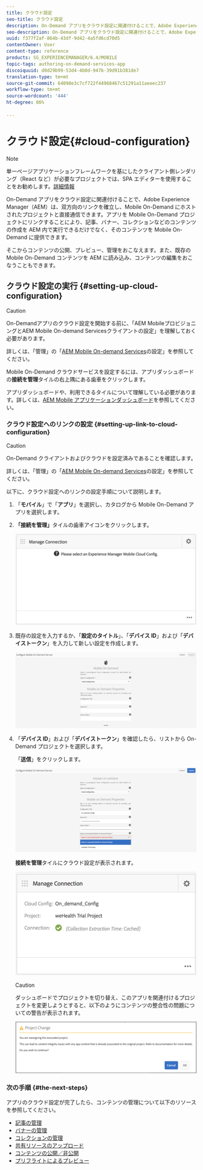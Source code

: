 ```yaml
---
title: クラウド設定
seo-title: クラウド設定
description: On-Demand アプリをクラウド設定に関連付けることで、Adobe Experience Manager（AEM）は、双方向のリンクを確立し、Mobile On-Demand にホストされたプロジェクトと直接通信できます。このページでは、この機能について詳しく見ていきます。
seo-description: On-Demand アプリをクラウド設定に関連付けることで、Adobe Experience Manager（AEM）は、双方向のリンクを確立し、Mobile On-Demand にホストされたプロジェクトと直接通信できます。このページでは、この機能について詳しく見ていきます。
uuid: f377f2af-864b-43df-9d42-4a5fd6cd70d5
contentOwner: User
content-type: reference
products: SG_EXPERIENCEMANAGER/6.4/MOBILE
topic-tags: authoring-on-demand-services-app
discoiquuid: d0d29b99-53d4-4b0d-947b-39d91b381de7
translation-type: tm+mt
source-git-commit: 64090e3c7cf722f44968467c51291a11aeeec237
workflow-type: tm+mt
source-wordcount: '444'
ht-degree: 86%

---
```



# クラウド設定{#cloud-configuration}

>[!NOTE]
>
>単一ページアプリケーションフレームワークを基にしたクライアント側レンダリング（React など）が必要なプロジェクトでは、SPA エディターを使用することをお勧めします。[詳細情報](/help/sites-developing/spa-overview.md)

On-Demand アプリをクラウド設定に関連付けることで、Adobe Experience Manager（AEM）は、双方向のリンクを確立し、Mobile On-Demand にホストされたプロジェクトと直接通信できます。アプリを Mobile On-Demand プロジェクトにリンクすることにより、記事、バナー、コレクションなどのコンテンツの作成を AEM 内で実行できるだけでなく、そのコンテンツを Mobile On-Demand に提供できます。

そこからコンテンツの公開、プレビュー、管理をおこなえます。また、既存の Mobile On-Demand コンテンツを AEM に読み込み、コンテンツの編集をおこなうこともできます。

## クラウド設定の実行  {#setting-up-cloud-configuration}

>[!CAUTION]
>
>On-Demandアプリのクラウド設定を開始する前に、「AEM MobileプロビジョニングとAEM Mobile On-demand Servicesクライアントの設定」を理解しておく必要があります。
>
>詳しくは、「管理」の「[AEM Mobile On-demand Services](/help/mobile/aem-mobile-setup.md)の設定」を参照してください。

Mobile On-Demand クラウドサービスを設定するには、アプリダッシュボードの&#x200B;**接続を管理**&#x200B;タイルの右上隅にある歯車をクリックします。

アプリダッシュボードや、利用できるタイルについて理解している必要があります。詳しくは、[AEM Mobile アプリケーションダッシュボード](/help/mobile/mobile-apps-ondemand-application-dashboard.md)を参照してください。

### クラウド設定へのリンクの設定  {#setting-up-link-to-cloud-configuration}

>[!CAUTION]
>
>On-Demand クライアントおよびクラウドを設定済みであることを確認します。
>
>詳しくは、「管理」の「[AEM Mobile On-demand Services](/help/mobile/aem-mobile-setup.md)の設定」を参照してください。

以下に、クラウド設定へのリンクの設定手順について説明します。

1. 「**モバイル**」で「**アプリ**」を選択し、カタログから Mobile On-Demand アプリを選択します。
1. **「接続を管理」**&#x200B;タイルの歯車アイコンをクリックします。

   ![chlimage_1-65](assets/chlimage_1-65.png)

1. 既存の設定を入力するか、「**設定のタイトル**」、「**デバイス ID**」および「**デバイストークン**」を入力して新しい設定を作成します。

   ![chlimage_1-66](assets/chlimage_1-66.png)

1. 「**デバイス ID**」および「**デバイストークン**」を確認したら、リストから On-Demand プロジェクトを選択します。

   「**送信**」をクリックします。

   ![chlimage_1-67](assets/chlimage_1-67.png)

   **接続を管理**&#x200B;タイルにクラウド設定が表示されます。

   ![chlimage_1-68](assets/chlimage_1-68.png)

   >[!CAUTION]
   >
   >ダッシュボードでプロジェクトを切り替え、このアプリを関連付けるプロジェクトを変更しようとすると、以下のようにコンテンツの整合性の問題についての警告が表示されます。

   ![chlimage_1-69](assets/chlimage_1-69.png)

### 次の手順 {#the-next-steps}

アプリのクラウド設定が完了したら、コンテンツの管理について以下のリソースを参照してください。

* [記事の管理](/help/mobile/mobile-on-demand-managing-articles.md)
* [バナーの管理](/help/mobile/mobile-on-demand-managing-banners.md)
* [コレクションの管理](/help/mobile/mobile-on-demand-managing-collections.md)
* [共有リソースのアップロード](/help/mobile/mobile-on-demand-shared-resources.md)
* [コンテンツの公開／非公開](/help/mobile/mobile-on-demand-publishing-unpublishing.md)
* [プリフライトによるプレビュー](/help/mobile/aem-mobile-manage-ondemand-services.md)
